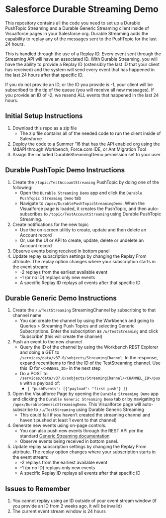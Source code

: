 # Salesforce Durable Streaming Demo
This repository contains all the code you need to set up a Durable PushTopic Streaming and a Durable Generic Streaming client inside of Visualforce pages in your Salesforce org.  Durable Streaming adds the capability to replay any of the messages sent to the PushTopic for the last 24 hours.

This is handled through the use of a Replay ID.  Every event sent through the Streaming API will have an associated ID.  With Durable Streaming, you will have the ability to provide a Replay ID (ostensibly the last ID that your client has received) and the system will send every event that has happened in the last 24 hours after that specific ID.

If you do not provide an ID, or the ID you provide is -1, your client will be subscribed to the tip of the queue (you will receive all new messages).  If you provide an ID of -2, we resend ALL events that happened in the last 24 hours. 

## Initial Setup Instructions
1. Download this repo as a zip file
    * The zip file contains all of the needed code to run the client inside of Salesforce
2. Deploy the code to a Summer '16 that has the API enabled org using the MdAPI through Workbench, Force.com IDE, or Ant Migration Tool
3. Assign the included DurableStreamingDemo permission set to your user

## Durable PushTopic Demo Instructions
1. Create the `/topic/TestAccountStreaming` PushTopic by doing one of the following:
    * Open the `Durable Streaming Demo` app and click the `Durable PushTopic Streaming Demo` tab 
    * Navigate to `/apex/DurablePushTopicStreamingDemo`.  When the Visualforce page is loaded, it creates the PushTopic, and then auto-subscribes to `/topic/TestAccountStreaming` using Durable PushTopic Streaming.
2. Create notifications for the new topic
    * Use the on-screen utility to create, update and then delete an Account record
    * Or, use the UI or API to create, update, delete or undelete an Account record  
3. Observe events being received in bottom panel
4. Update replay subscription settings by changing the Replay From attribute. The replay option changes where your subscription starts in the event stream:
    * -2 replays from the earliest available event
    * -1 (or no ID) replays only new events
    * A specific Replay ID replays all events after that specific ID

## Durable Generic Demo Instructions
1. Create the `/u/TestStreaming` StreamingChannel by subscribing to that channel name
    * You can create the channel by using the Workbench and going to Queries > Streaming Push Topics and selecting Generic Subscriptions.  Enter the subscription as `/u/TestStreaming` and click 'Subscribe' (this will create the channel)
2. Push an event to the new channel
    * Query the ID of the channel by using the Workbench REST Explorer and doing a GET to `/services/data/v37.0/sobjects/StreamingChannel`.  In the response, expand recentItems to find the ID of the TestStreaming channel. Use this ID for `<CHANNEL_ID>` in the next step
    * Do a POST to `/services/data/v37.0/sobjects/StreamingChannel/<CHANNEL_ID>/push` with a payload of:
        * `{ "pushEvents": [{"payload": "first push"} ]}`  
3. Open the Visualforce Page by opening the `Durable Streaming Demo` app and clicking the `Durable Generic Streaming Demo` tab or by navigating to `/apex/DurableGenericStreamingDemo`.  This Visualforce page will auto-subscribe to `/u/TestStreaming` using Durable Generic Streaming  
    * This could fail if you haven't created the streaming channel and haven't pushed at least 1 event to that channel)
4. Generate new events using on-page controls. 
    * You can also push new events through the REST API per the standard [Generic Streaming documentation](https://developer.salesforce.com/docs/atlas.en-us.api_streaming.meta/api_streaming/resources_push.htm)
    * Observe events being received in bottom panel. 
5. Update replay subscription settings by changing the Replay From attribute. The replay option changes where your subscription starts in the event stream:
    * -2 replays from the earliest available event
    * -1 (or no ID) replays only new events
    * A specific Replay ID replays all events after that specific ID

## Issues to Remember
1. You cannot replay using an ID outside of your event stream window (if you provide an ID from 2 weeks ago, it will be invalid)
2. The current event stream window is 24 hours
